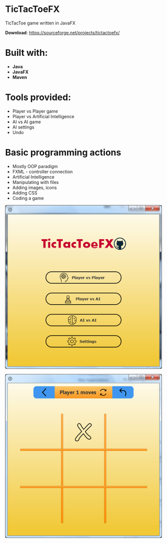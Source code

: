 # TicTacToeFX

TicTacToe game written in JavaFX

**Download**: https://sourceforge.net/projects/tictactoefx/

# Built with:
* **Java**
* **JavaFX**
* **Maven**

# Tools provided: 
* Player vs Player game
* Player vs Artificial Intelligence
* AI vs AI game
* AI settings
* Undo

# Basic programming actions
* Mostly OOP paradigm
* FXML - controller connection
* Artificial Intelligence
* Manipulating with files
* Adding images, icons
* Adding CSS
* Coding a game

![Main Screen](https://github.com/CrazzyBeer/TicTacToeFX/blob/master/src/main/resources/img/mainpreview.png "Main Screen")

![Game Screen](https://github.com/CrazzyBeer/TicTacToeFX/blob/master/src/main/resources/img/gamepreview.png "Game Screen")

